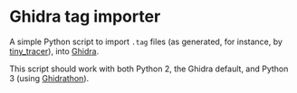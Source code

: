 # Ghidra tag importer

A simple Python script to import `.tag`  files (as generated, for instance, by [tiny_tracer](https://github.com/hasherezade/tiny_tracer)), into [Ghidra](https://ghidra-sre.org/).

This script should work with both Python 2, the Ghidra default, and Python 3 (using [Ghidrathon](https://github.com/mandiant/Ghidrathon)).
